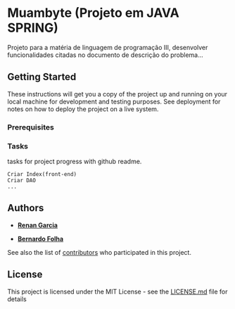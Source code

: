 # Muambyte (Projeto em JAVA SPRING)

Projeto para a matéria de linguagem de programação III, desenvolver funcionalidades citadas no documento de descrição do problema...

## Getting Started

These instructions will get you a copy of the project up and running on your local machine for development and testing purposes. See deployment for notes on how to deploy the project on a live system.

### Prerequisites

### Tasks

tasks for project progress with github readme.

```
Criar Index(front-end)
Criar DAO
...
```

## Authors

* **[Renan Garcia](https://github.com/renangarciasoz)**

* **[Bernardo Folha](https://github.com/asdassasd)**

See also the list of [contributors](https://github.com/renangarciasoz/Muambyte/graphs/contributors) who participated in this project.

## License

This project is licensed under the MIT License - see the [LICENSE.md](LICENSE.md) file for details